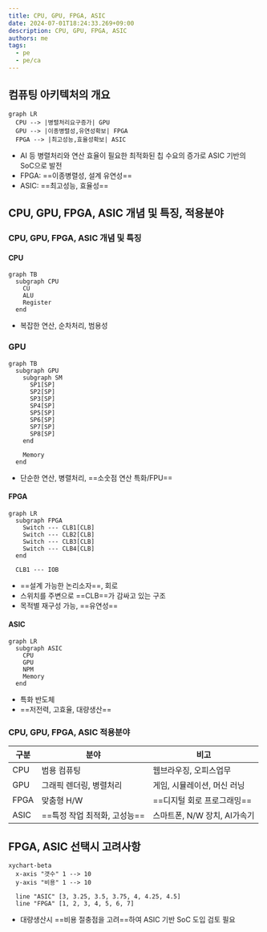 ```yaml
---
title: CPU, GPU, FPGA, ASIC
date: 2024-07-01T18:24:33.269+09:00
description: CPU, GPU, FPGA, ASIC
authors: me
tags:
  - pe
  - pe/ca 
---
```


## 컴퓨팅 아키텍처의 개요

```mermaid
graph LR
  CPU --> |병렬처리요구증가| GPU
  GPU --> |이종병렬성,유연성확보| FPGA
  FPGA --> |최고성능,효율성확보| ASIC
```

- AI 등 병렬처리와 연산 효율이 필요한 최적화된 칩 수요의 증가로 ASIC 기반의 SoC으로 발전
- FPGA: ==이종병렬성, 설계 유연성==
- ASIC: ==최고성능, 효율성==

## CPU, GPU, FPGA, ASIC 개념 및 특징, 적용분야

### CPU, GPU, FPGA, ASIC 개념 및 특징

#### CPU

```mermaid
graph TB
  subgraph CPU
    CU 
    ALU 
    Register
  end
```

- 복잡한 연산, 순차처리, 범용성

### GPU

```mermaid
graph TB
  subgraph GPU
    subgraph SM
      SP1[SP]
      SP2[SP]
      SP3[SP]
      SP4[SP]
      SP5[SP]
      SP6[SP]
      SP7[SP]
      SP8[SP]
    end

    Memory
  end
```

- 단순한 연산, 병렬처리, ==소숫점 연산 특화/FPU==

#### FPGA

```mermaid
graph LR
  subgraph FPGA
    Switch --- CLB1[CLB]
    Switch --- CLB2[CLB]
    Switch --- CLB3[CLB]
    Switch --- CLB4[CLB]
  end

  CLB1 --- IOB
```

- ==설계 가능한 논리소자==, 회로
- 스위치를 주변으로 ==CLB==가 감싸고 있는 구조
- 목적별 재구성 가능, ==유연성==

#### ASIC

```mermaid
graph LR
  subgraph ASIC
    CPU
    GPU
    NPM
    Memory
  end
```

- 특화 반도체
- ==저전력, 고효율, 대량생산==

### CPU, GPU, FPGA, ASIC 적용분야

| 구분 | 분야 | 비고 |
| --- | --- | --- |
| CPU | 범용 컴퓨팅 | 웹브라우징, 오피스업무 |
| GPU | 그래픽 렌더링, 병렬처리 | 게임, 시뮬레이션, 머신 러닝 |
| FPGA | 맞춤형 H/W | ==디지털 회로 프로그래밍== |
| ASIC | ==특정 작업 최적화, 고성능== | 스마트폰, N/W 장치, AI가속기 |

## FPGA, ASIC 선택시 고려사항

```mermaid
xychart-beta
  x-axis "갯수" 1 --> 10
  y-axis "비용" 1 --> 10

  line "ASIC" [3, 3.25, 3.5, 3.75, 4, 4.25, 4.5]
  line "FPGA" [1, 2, 3, 4, 5, 6, 7]

```

- 대량생산시 ==비용 절충점을 고려==하여 ASIC 기반 SoC 도입 검토 필요
